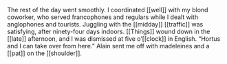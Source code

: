 The rest of the day went smoothly. I coordinated [[well]] with my blond coworker, who served francophones and regulars while I dealt with anglophones and tourists. Juggling with the [[midday]] [[traffic]] was satisfying, after ninety-four days indoors. [[Things]] wound down in the [[late]] afternoon, and I was dismissed at five o’[[clock]] in English. “Hortus and I can take over from here.” Alain sent me off with madeleines and a [[pat]] on the [[shoulder]].